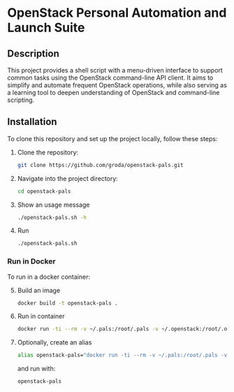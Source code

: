 # OpenStack Personal Automation and Launch Suite

## Description

This project provides a shell script with a menu-driven interface to support common tasks using the OpenStack command-line API client. It aims to simplify and automate frequent OpenStack operations, while also serving as a learning tool to deepen understanding of OpenStack and command-line scripting.

## Installation

To clone this repository and set up the project locally, follow these steps:

1. Clone the repository:
   ```bash
   git clone https://github.com/groda/openstack-pals.git

2. Navigate into the project directory:
   ```bash
   cd openstack-pals

3. Show an usage message
   ```bash
   ./openstack-pals.sh -h

4. Run
   ```bash
   ./openstack-pals.sh

### Run in Docker

To run in a docker container:

5. Build an image
   ```bash
   docker build -t openstack-pals .

6. Run in container
   ```bash
   docker run -ti --rm -v ~/.pals:/root/.pals -v ~/.openstack:/root/.openstack openstack-pals

7. Optionally, create an alias
   ```bash
   alias openstack-pals="docker run -ti --rm -v ~/.pals:/root/.pals -v ~/.openstack:/root/.openstack openstack-pals"
   ```
   
   and run with:
   ```bash
   openstack-pals
